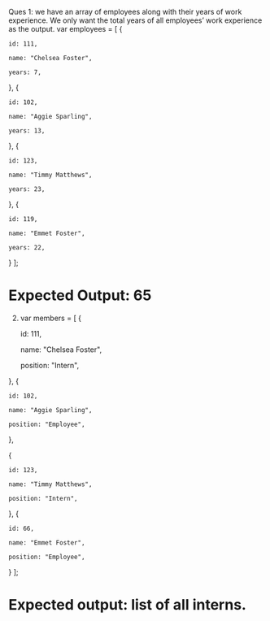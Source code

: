Ques 1: we have an array of employees along with their years of work experience. We only want the total years of all employees’ work experience as the output.
var employees = [
  {

    id: 111,

    name: "Chelsea Foster",

    years: 7,

  },
  {

    id: 102,

    name: "Aggie Sparling",

    years: 13,

  },
  {

    id: 123,

    name: "Timmy Matthews",

    years: 23,

  },
  {

    id: 119,

    name: "Emmet Foster",

    years: 22,
  }
];


Expected Output:	65
=============================
2.  var members = [
  {

    id: 111,

    name: "Chelsea Foster",

    position: "Intern",

  },
  {

    id: 102,

    name: "Aggie Sparling",

    position: "Employee",

  },

  {

    id: 123,

    name: "Timmy Matthews",

    position: "Intern",

  },
  {

    id: 66,

    name: "Emmet Foster",

    position: "Employee",

  }
];

Expected output: list of all interns.
===========================================
